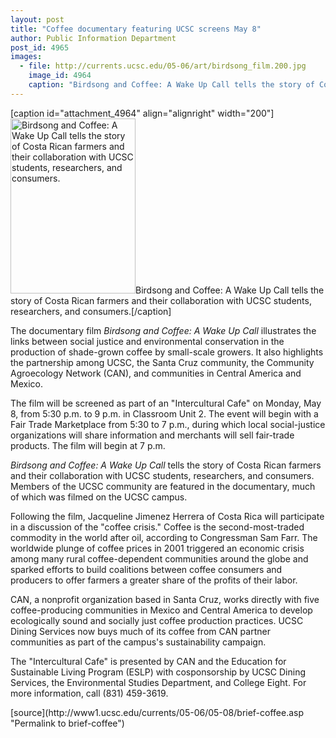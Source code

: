 ```yaml
---
layout: post
title: "Coffee documentary featuring UCSC screens May 8"
author: Public Information Department
post_id: 4965
images:
  - file: http://currents.ucsc.edu/05-06/art/birdsong_film.200.jpg
    image_id: 4964
    caption: "Birdsong and Coffee: A Wake Up Call tells the story of Costa Rican farmers and their collaboration with UCSC students, researchers, and consumers."
---
```


[caption id="attachment_4964" align="alignright" width="200"]<a href="http://localhost/mysite/wp-content/uploads/2006/05/birdsong_film.200.jpg"><img class="size-full wp-image-4964" src="http://localhost/mysite/wp-content/uploads/2006/05/birdsong_film.200.jpg" alt="Birdsong and Coffee: A Wake Up Call tells the story of Costa Rican farmers and their collaboration with UCSC students, researchers, and consumers." width="200" height="280" /></a>Birdsong and Coffee: A Wake Up Call tells the story of Costa Rican farmers and their collaboration with UCSC students, researchers, and consumers.[/caption]
<a name="content" id="content"></a>
<p>
  The documentary film <i>Birdsong and Coffee: A Wake Up Call</i> illustrates the links between social justice and environmental conservation in the production of shade-grown coffee by small-scale growers. It also highlights the partnership among UCSC, the Santa Cruz community, the Community Agroecology Network (CAN), and communities in Central America and Mexico.
</p>
<p>
  The film will be screened as part of an "Intercultural Cafe" on Monday, May 8, from 5:30 p.m. to 9 p.m. in Classroom Unit 2. The event will begin with a Fair Trade Marketplace from 5:30 to 7 p.m., during which local social-justice organizations will share information and merchants will sell fair-trade products. The film will begin at 7 p.m.
</p>
<p>
  <i>Birdsong and Coffee: A Wake Up Call</i> tells the story of Costa Rican farmers and their collaboration with UCSC students, researchers, and consumers. Members of the UCSC community are featured in the documentary, much of which was filmed on the UCSC campus.
</p>
<p>
  Following the film, Jacqueline Jimenez Herrera of Costa Rica will participate in a discussion of the "coffee crisis." Coffee is the second-most-traded commodity in the world after oil, according to Congressman Sam Farr. The worldwide plunge of coffee prices in 2001 triggered an economic crisis among many rural coffee-dependent communities around the globe and sparked efforts to build coalitions between coffee consumers and producers to offer farmers a greater share of the profits of their labor.
</p>
<p>
  CAN, a nonprofit organization based in Santa Cruz, works directly with five coffee-producing communities in Mexico and Central America to develop ecologically sound and socially just coffee production practices. UCSC Dining Services now buys much of its coffee from CAN partner communities as part of the campus's sustainability campaign.
</p>
<p>
  The "Intercultural Cafe" is presented by CAN and the Education for Sustainable Living Program (ESLP) with cosponsorship by UCSC Dining Services, the Environmental Studies Department, and College Eight. For more information, call (831) 459-3619.
</p>
[source](http://www1.ucsc.edu/currents/05-06/05-08/brief-coffee.asp "Permalink to brief-coffee")
